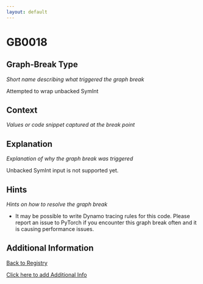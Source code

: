 ```yaml
---
layout: default
---
```

# GB0018

## Graph-Break Type
*Short name describing what triggered the graph break*

Attempted to wrap unbacked SymInt

## Context
*Values or code snippet captured at the break point*



## Explanation
*Explanation of why the graph break was triggered*

Unbacked SymInt input is not supported yet.

## Hints
*Hints on how to resolve the graph break*

- It may be possible to write Dynamo tracing rules for this code. Please report an issue to PyTorch if you encounter this graph break often and it is causing performance issues.


## Additional Information

<!-- ADDITIONAL INFORMATION START - Add custom information below this line -->

<!-- ADDITIONAL INFORMATION END -->

[Back to Registry](../index.html)

[Click here to add Additional Info](https://github.com/pytorch-labs/compile-graph-break-site/edit/main/docs/gb/gb0018.md)
